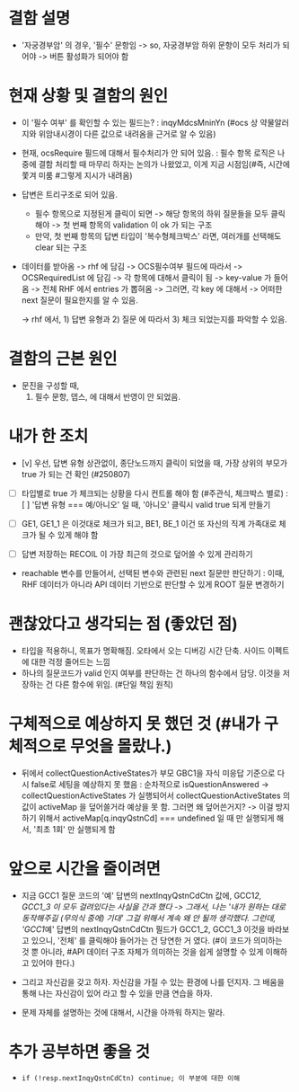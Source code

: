 # 결함 설명

- '자궁경부암' 의 경우, '필수' 문항임 -> so, 자궁경부암 하위 문항이 모두 처리가 되어야 -> 버튼 활성화가 되어야 함

# 현재 상황 및 결함의 원인

- 이 '필수 여부' 를 확인할 수 있는 필드는? : inqyMdcsMninYn (#ocs 상 약물알러지와 위암내시경이 다른 값으로 내려옴을 근거로 알 수 있음)
- 현재, ocsRequire 필드에 대해서 필수처리가 안 되어 있음.
  : 필수 항목 로직은 나중에 결함 처리할 때 마무리 하자는 논의가 나왔었고, 이게 지금 시점임(#즉, 시간에 쫓겨 미룸 #그렇게 지시가 내려옴)
- 답변은 트리구조로 되어 있음.

  - 필수 항목으로 지정된게 클릭이 되면 -> 해당 항목의 하위 질문들을 모두 클릭해야 -> 첫 번째 항목의 validation 이 ok 가 되는 구조
  - 만약, 첫 번째 항목의 답변 타입이 '복수형체크박스' 라면, 여러개를 선택해도 clear 되는 구조

- 데이터를 받아옴 -> rhf 에 담김
  -> OCS필수여부 필드에 따라서 -> OCSRequiredList 에 담김
  -> 각 항목에 대해서 클릭이 됨
  -> key-value 가 들어옴
  -> 전체 RHF 에서 entries 가 뽑혀옴
  -> 그러면, 각 key 에 대해서 -> 어떠한 next 질문이 필요한지를 알 수 있음.

  -> rhf 에서, 1) 답변 유형과 2) 질문 에 따라서 3) 체크 되었는지를 파악할 수 있음.

# 결함의 근본 원인

- 문진을 구성할 때,
  1.  필수 문항, 뎁스, 에 대해서 반영이 안 되었음.

# 내가 한 조치

- [v] 우선, 답변 유형 상관없이, 종단노드까지 클릭이 되었을 때, 가장 상위의 부모가 true 가 되는 건 확인 (#250807)

- [ ] 타입별로 true 가 체크되는 상황을 다시 컨트롤 해야 함 (#주관식, 체크박스 별로)
      : [ ] '답변 유형 === 예/아니오' 일 때, '아니오' 클릭시 valid true 되게 만들기

- [ ] GE1, GE1_1 은 이것대로 체크가 되고, BE1, BE_1 이건 또 자신의 직계 가족대로 체크가 될 수 있게 해야 함

- [ ] 답변 저장하는 RECOIL 이 가장 최근의 것으로 덮어쓸 수 있게 관리하기

- reachable 변수를 만들어서, 선택된 변수와 관련된 next 질문만 판단하기 
	: 이때, RHF 데이터가 아니라 API 데이터 기반으로 판단할 수 있게 ROOT 질문 변경하기 

# 괜찮았다고 생각되는 점 (좋았던 점)

- 타입을 적용하니, 목표가 명확해짐. 오타에서 오는 디버깅 시간 단축. 사이드 이펙트에 대한 걱정 줄어드는 느낌
- 하나의 질문코드가 valid 인지 여부를 판단하는 건 하나의 함수에서 담당. 이것을 저장하는 건 다른 함수에 위임. (#단일 책임 원칙)

# 구체적으로 예상하지 못 했던 것 (#내가 구체적으로 무엇을 몰랐나.)

- 뒤에서 collectQuestionActiveStates가 부모 GBC1을 자식 미응답 기준으로 다시 false로 세팅을 예상하지 못 했음
  : 순차적으로 isQuestionAnswered -> collectQuestionActiveStates 가 실행되어서 collectQuestionActiveStates 의 값이 activeMap 을 덮어쓸거라 예상을 못 함. 그러면 왜 덮어쓴거지? -> 이걸 방지하기 위해서 activeMap[q.inqyQstnCd] === undefined 일 때 만 실행되게 해서, '최초 1회' 만 실행되게 함

# 앞으로 시간을 줄이려면

- 지금 GCC1 질문 코드의 '예' 답변의 nextInqyQstnCdCtn 값에, GCC1*2, GCC1_3 이 모두 걸려있다는 사실을 간과 했다 -> 그래서, 나는 '내가 원하는 대로 동작해주길 (무의식 중에) 기대' 그걸 위해서 계속 왜 안 될까 생각했다. 그런데, 'GCC1*예' 답변의 nextInqyQstnCdCtn 필드가 GCC1_2, GCC1_3 이것을 바라보고 있으니, '전체' 를 클릭해야 들어가는 건 당연한 거 였다. (#이 코드가 의미하는 것 뿐 아니라, #API 데이터 구조 자체가 의미하는 것을 쉽게 설명할 수 있게 이해하고 있어야 한다.)

- 그리고 자신감을 갖고 하자. 자신감을 가질 수 있는 환경에 나를 던지자. 그 배움을 통해 나는 자신감이 있어 라고 할 수 있을 만큼 연습을 하자.

- 문제 자체를 설명하는 것에 대해서, 시간을 아까워 하지는 말라.

# 추가 공부하면 좋을 것

-     if (!resp.nextInqyQstnCdCtn) continue; 이 부분에 대한 이해
